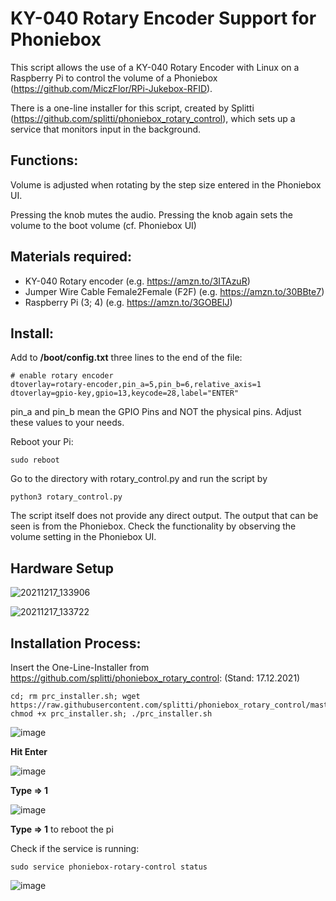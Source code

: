 # KY-040 Rotary Encoder Support for Phoniebox

This script allows the use of a KY-040 Rotary Encoder with Linux on a Raspberry Pi to control the volume of a Phoniebox (https://github.com/MiczFlor/RPi-Jukebox-RFID).

There is a one-line installer for this script, created by Splitti (https://github.com/splitti/phoniebox_rotary_control), which sets up a service that monitors input in the background.

## Functions:

Volume is adjusted when rotating by the step size entered in the Phoniebox UI.

Pressing the knob mutes the audio.
Pressing the knob again sets the volume to the boot volume (cf. Phoniebox UI)

## Materials required:

* KY-040 Rotary encoder (e.g. https://amzn.to/3ITAzuR)
* Jumper Wire Cable Female2Female (F2F) (e.g. https://amzn.to/30BBte7)
* Raspberry Pi (3; 4) (e.g. https://amzn.to/3GOBElJ)


## Install:

Add to **/boot/config.txt** three lines to the end of the file:
```
# enable rotary encoder
dtoverlay=rotary-encoder,pin_a=5,pin_b=6,relative_axis=1
dtoverlay=gpio-key,gpio=13,keycode=28,label="ENTER"
```

pin_a and pin_b mean the GPIO Pins and NOT the physical pins. Adjust these values to your needs.

Reboot your Pi:
```
sudo reboot
```

Go to the directory with rotary_control.py and run the script by
```
python3 rotary_control.py
```
The script itself does not provide any direct output. The output that can be seen is from the Phoniebox. 
Check the functionality by observing the volume setting in the Phoniebox UI. 

## Hardware Setup
![20211217_133906](https://user-images.githubusercontent.com/7900120/146546416-24b9c812-90a5-49e3-a687-e497caf94bb8.jpg)

![20211217_133722](https://user-images.githubusercontent.com/7900120/146546368-8f4df24d-c556-412e-b913-08a820b77a4c.jpg)

## Installation Process:

Insert the One-Line-Installer from https://github.com/splitti/phoniebox_rotary_control: (Stand: 17.12.2021)
```
cd; rm prc_installer.sh; wget https://raw.githubusercontent.com/splitti/phoniebox_rotary_control/master/scripts/install/prc_installer.sh; chmod +x prc_installer.sh; ./prc_installer.sh
```
![image](https://user-images.githubusercontent.com/7900120/146546938-25b71229-8333-4d69-ab8a-e4d8d1b9554b.png)

**Hit Enter**

![image](https://user-images.githubusercontent.com/7900120/146546979-81f25d52-3e11-4d21-bdeb-a568bada1857.png)

**Type => 1**

![image](https://user-images.githubusercontent.com/7900120/146547084-6a8e5f72-e593-4212-ba1a-f7e3d10cf52d.png)

**Type => 1** to reboot the pi

Check if the service is running:
```
sudo service phoniebox-rotary-control status
```

![image](https://user-images.githubusercontent.com/7900120/146547397-39d0074b-4330-4f54-8a06-52f1a70fb325.png)
